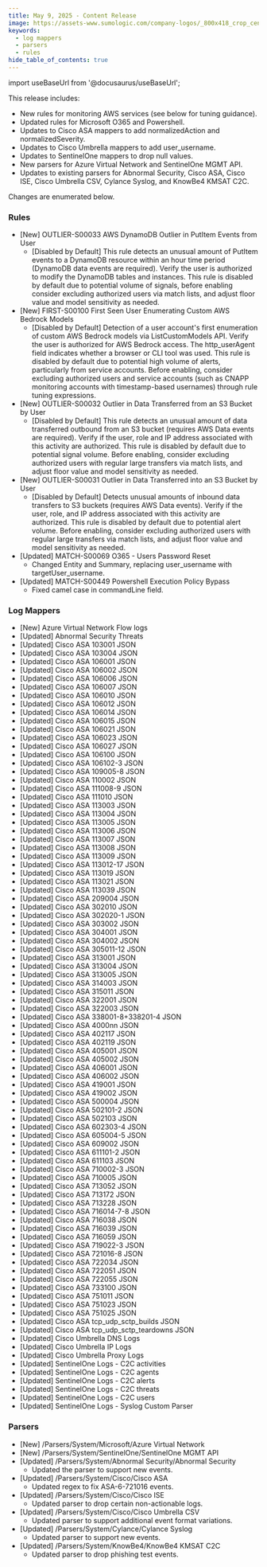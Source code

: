 ```yaml
---
title: May 9, 2025 - Content Release
image: https://assets-www.sumologic.com/company-logos/_800x418_crop_center-center_82_none/SumoLogic_Preview_600x600.jpg?mtime=1617040082
keywords:
  - log mappers
  - parsers
  - rules
hide_table_of_contents: true    
---
```


import useBaseUrl from '@docusaurus/useBaseUrl';

This release includes:
- New rules for monitoring AWS services (see below for tuning guidance).
- Updated rules for Microsoft O365 and Powershell.
- Updates to Cisco ASA mappers to add normalizedAction and normalizedSeverity.
- Updates to Cisco Umbrella mappers to add user_username.
- Updates to SentinelOne mappers to drop null values.
- New parsers for Azure Virtual Network and SentinelOne MGMT API.
- Updates to existing parsers for Abnormal Security, Cisco ASA, Cisco ISE, Cisco Umbrella CSV, Cylance Syslog, and KnowBe4 KMSAT C2C.

Changes are enumerated below.

### Rules
- [New] OUTLIER-S00033 AWS DynamoDB Outlier in PutItem Events from User
    - [Disabled by Default] This rule detects an unusual amount of PutItem events to a DynamoDB resource within an hour time period (DynamoDB data events are required). Verify the user is authorized to modify the DynamoDB tables and instances. This rule is disabled by default due to potential volume of signals, before enabling consider excluding authorized users via match lists, and adjust floor value and model sensitivity as needed.
- [New] FIRST-S00100 First Seen User Enumerating Custom AWS Bedrock Models
    - [Disabled by Default] Detection of a user account's first enumeration of custom AWS Bedrock models via ListCustomModels API. Verify the user is authorized for AWS Bedrock access. The http_userAgent field indicates whether a browser or CLI tool was used. This rule is disabled by default due to potential high volume of alerts, particularly from service accounts. Before enabling, consider excluding authorized users and service accounts (such as CNAPP monitoring accounts with timestamp-based usernames) through rule tuning expressions.
- [New] OUTLIER-S00032 Outlier in Data Transferred from an S3 Bucket by User
    - [Disabled by Default] This rule detects an unusual amount of data transferred outbound from an S3 bucket (requires AWS Data events are required). Verify if the user, role and IP address associated with this activity are authorized. This rule is disabled by default due to potential signal volume. Before enabling, consider excluding authorized users with regular large transfers via match lists, and adjust floor value and model sensitivity as needed.
- [New] OUTLIER-S00031 Outlier in Data Transferred into an S3 Bucket by User
    - [Disabled by Default] Detects unusual amounts of inbound data transfers to S3 buckets (requires AWS Data events). Verify if the user, role, and IP address associated with this activity are authorized. This rule is disabled by default due to potential alert volume. Before enabling, consider excluding authorized users with regular large transfers via match lists, and adjust floor value and model sensitivity as needed.
- [Updated] MATCH-S00069 O365 - Users Password Reset
    - Changed Entity and Summary, replacing user_username with targetUser_username.
- [Updated] MATCH-S00449 Powershell Execution Policy Bypass
    - Fixed camel case in commandLine field.

### Log Mappers
- [New] Azure Virtual Network Flow logs
- [Updated] Abnormal Security Threats
- [Updated] Cisco ASA 103001 JSON
- [Updated] Cisco ASA 103004 JSON
- [Updated] Cisco ASA 106001 JSON
- [Updated] Cisco ASA 106002 JSON
- [Updated] Cisco ASA 106006 JSON
- [Updated] Cisco ASA 106007 JSON
- [Updated] Cisco ASA 106010 JSON
- [Updated] Cisco ASA 106012 JSON
- [Updated] Cisco ASA 106014 JSON
- [Updated] Cisco ASA 106015 JSON
- [Updated] Cisco ASA 106021 JSON
- [Updated] Cisco ASA 106023 JSON
- [Updated] Cisco ASA 106027 JSON
- [Updated] Cisco ASA 106100 JSON
- [Updated] Cisco ASA 106102-3 JSON
- [Updated] Cisco ASA 109005-8 JSON
- [Updated] Cisco ASA 110002 JSON
- [Updated] Cisco ASA 111008-9 JSON
- [Updated] Cisco ASA 111010 JSON
- [Updated] Cisco ASA 113003 JSON
- [Updated] Cisco ASA 113004 JSON
- [Updated] Cisco ASA 113005 JSON
- [Updated] Cisco ASA 113006 JSON
- [Updated] Cisco ASA 113007 JSON
- [Updated] Cisco ASA 113008 JSON
- [Updated] Cisco ASA 113009 JSON
- [Updated] Cisco ASA 113012-17 JSON
- [Updated] Cisco ASA 113019 JSON
- [Updated] Cisco ASA 113021 JSON
- [Updated] Cisco ASA 113039 JSON
- [Updated] Cisco ASA 209004 JSON
- [Updated] Cisco ASA 302010 JSON
- [Updated] Cisco ASA 302020-1 JSON
- [Updated] Cisco ASA 303002 JSON
- [Updated] Cisco ASA 304001 JSON
- [Updated] Cisco ASA 304002 JSON
- [Updated] Cisco ASA 305011-12 JSON
- [Updated] Cisco ASA 313001 JSON
- [Updated] Cisco ASA 313004 JSON
- [Updated] Cisco ASA 313005 JSON
- [Updated] Cisco ASA 314003 JSON
- [Updated] Cisco ASA 315011 JSON
- [Updated] Cisco ASA 322001 JSON
- [Updated] Cisco ASA 322003 JSON
- [Updated] Cisco ASA 338001-8+338201-4 JSON
- [Updated] Cisco ASA 4000nn JSON
- [Updated] Cisco ASA 402117 JSON
- [Updated] Cisco ASA 402119 JSON
- [Updated] Cisco ASA 405001 JSON
- [Updated] Cisco ASA 405002 JSON
- [Updated] Cisco ASA 406001 JSON
- [Updated] Cisco ASA 406002 JSON
- [Updated] Cisco ASA 419001 JSON
- [Updated] Cisco ASA 419002 JSON
- [Updated] Cisco ASA 500004 JSON
- [Updated] Cisco ASA 502101-2 JSON
- [Updated] Cisco ASA 502103 JSON
- [Updated] Cisco ASA 602303-4 JSON
- [Updated] Cisco ASA 605004-5 JSON
- [Updated] Cisco ASA 609002 JSON
- [Updated] Cisco ASA 611101-2 JSON
- [Updated] Cisco ASA 611103 JSON
- [Updated] Cisco ASA 710002-3 JSON
- [Updated] Cisco ASA 710005 JSON
- [Updated] Cisco ASA 713052 JSON
- [Updated] Cisco ASA 713172 JSON
- [Updated] Cisco ASA 713228 JSON
- [Updated] Cisco ASA 716014-7-8 JSON
- [Updated] Cisco ASA 716038 JSON
- [Updated] Cisco ASA 716039 JSON
- [Updated] Cisco ASA 716059 JSON
- [Updated] Cisco ASA 719022-3 JSON
- [Updated] Cisco ASA 721016-8 JSON
- [Updated] Cisco ASA 722034 JSON
- [Updated] Cisco ASA 722051 JSON
- [Updated] Cisco ASA 722055 JSON
- [Updated] Cisco ASA 733100 JSON
- [Updated] Cisco ASA 751011 JSON
- [Updated] Cisco ASA 751023 JSON
- [Updated] Cisco ASA 751025 JSON
- [Updated] Cisco ASA tcp_udp_sctp_builds JSON
- [Updated] Cisco ASA tcp_udp_sctp_teardowns JSON
- [Updated] Cisco Umbrella DNS Logs
- [Updated] Cisco Umbrella IP Logs
- [Updated] Cisco Umbrella Proxy Logs
- [Updated] SentinelOne Logs - C2C activities
- [Updated] SentinelOne Logs - C2C agents
- [Updated] SentinelOne Logs - C2C alerts
- [Updated] SentinelOne Logs - C2C threats
- [Updated] SentinelOne Logs - C2C users
- [Updated] SentinelOne Logs - Syslog Custom Parser

### Parsers
- [New] /Parsers/System/Microsoft/Azure Virtual Network
- [New] /Parsers/System/SentinelOne/SentinelOne MGMT API
- [Updated] /Parsers/System/Abnormal Security/Abnormal Security
    - Updated the parser to support new events.
- [Updated] /Parsers/System/Cisco/Cisco ASA
    - Updated regex to fix ASA-6-721016 events.
- [Updated] /Parsers/System/Cisco/Cisco ISE
    - Updated parser to drop certain non-actionable logs.
- [Updated] /Parsers/System/Cisco/Cisco Umbrella CSV
    - Updated parser to support additional event format variations.
- [Updated] /Parsers/System/Cylance/Cylance Syslog
    - Updated parser to support new events.
- [Updated] /Parsers/System/KnowBe4/KnowBe4 KMSAT C2C
    - Updated parser to drop phishing test events.